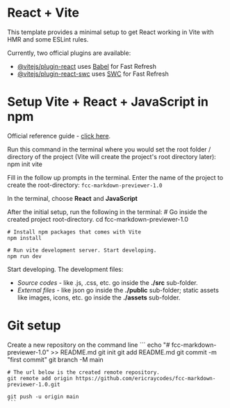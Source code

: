 # React + Vite

This template provides a minimal setup to get React working in Vite with HMR and some ESLint rules.

Currently, two official plugins are available:

- [@vitejs/plugin-react](https://github.com/vitejs/vite-plugin-react/blob/main/packages/plugin-react/README.md) uses [Babel](https://babeljs.io/) for Fast Refresh
- [@vitejs/plugin-react-swc](https://github.com/vitejs/vite-plugin-react-swc) uses [SWC](https://swc.rs/) for Fast Refresh


# Setup Vite + React + JavaScript in npm

Official reference guide - [click here](https://v3.vitejs.dev/guide/).

Run this command in the terminal where you would set the root folder / directory of the project (Vite will create the project's root directory later):
	npm init vite


Fill in the follow up prompts in the terminal. Enter the name of the project to create the root-directory:
	```
	fcc-markdown-previewer-1.0
	```

In the terminal, choose **React** and **JavaScript**

After the initial setup, run the following in the terminal:
	# Go inside the created project root-directory.
	cd fcc-markdown-previewer-1.0

	# Install npm packages that comes with Vite
	npm install

	# Run vite development server. Start developing.
	npm run dev

Start developing. The development files:
- *Source codes* - like .js, .css, etc. go inside the **./src** sub-folder.
- *External files* - like json go inside the **./public** sub-folder; static assets like images, icons, etc. go inside the **./assets** sub-folder.

# Git setup

Create a new repository on the command line
	```
	echo "# fcc-markdown-previewer-1.0" >> README.md
	git init
	git add README.md
	git commit -m "first commit"
	git branch -M main

	# The url below is the created remote repository.
	git remote add origin https://github.com/ericraycodes/fcc-markdown-previewer-1.0.git
	
	git push -u origin main
	```

